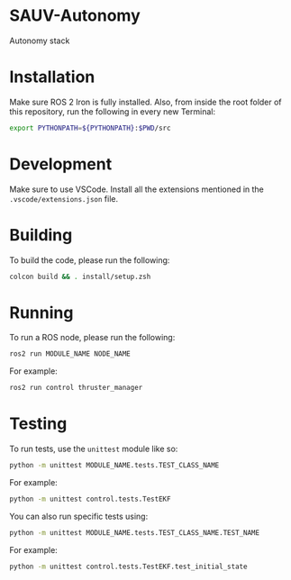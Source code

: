 # SAUV-Autonomy

Autonomy stack

# Installation

Make sure ROS 2 Iron is fully installed.
Also, from inside the root folder of this repository, run the following in every new Terminal:
```bash
export PYTHONPATH=${PYTHONPATH}:$PWD/src
```

# Development

Make sure to use VSCode. Install all the extensions mentioned in the `.vscode/extensions.json` file.

# Building

To build the code, please run the following:
```bash
colcon build && . install/setup.zsh
```

# Running

To run a ROS node, please run the following:
```bash
ros2 run MODULE_NAME NODE_NAME
```
For example:
```bash
ros2 run control thruster_manager
```

# Testing

To run tests, use the `unittest` module like so:
```bash
python -m unittest MODULE_NAME.tests.TEST_CLASS_NAME
```
For example:
```bash
python -m unittest control.tests.TestEKF
```
You can also run specific tests using:
```bash
python -m unittest MODULE_NAME.tests.TEST_CLASS_NAME.TEST_NAME
```
For example:
```bash
python -m unittest control.tests.TestEKF.test_initial_state
```